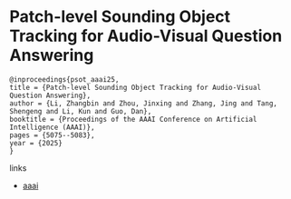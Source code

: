 # Patch-level Sounding Object Tracking for Audio-Visual Question Answering

```
@inproceedings{psot_aaai25,
title = {Patch-level Sounding Object Tracking for Audio-Visual Question Answering},
author = {Li, Zhangbin and Zhou, Jinxing and Zhang, Jing and Tang, Shengeng and Li, Kun and Guo, Dan},
booktitle = {Proceedings of the AAAI Conference on Artificial Intelligence (AAAI)},
pages = {5075--5083},
year = {2025}
}
```

links
- [aaai](https://ojs.aaai.org/index.php/AAAI/article/view/32538)
